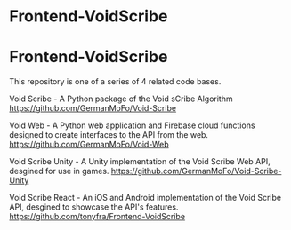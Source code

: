 # Frontend-VoidScribe
# Frontend-VoidScribe
This repository is one of a series of 4 related code bases.

Void Scribe - A Python package of the Void sCribe Algorithm https://github.com/GermanMoFo/Void-Scribe

Void Web - A Python web application and Firebase cloud functions designed to create interfaces to the API from the web. https://github.com/GermanMoFo/Void-Web

Void Scribe Unity - A Unity implementation of the Void Scribe Web API, desgined for use in games. https://github.com/GermanMoFo/Void-Scribe-Unity

Void Scribe React - An iOS and Android implementation of the Void Scribe API, desgined to showcase the API's features. https://github.com/tonyfra/Frontend-VoidScribe
